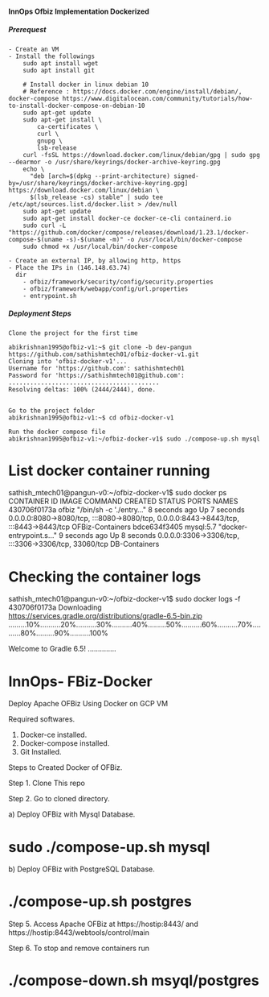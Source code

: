 #### InnOps Ofbiz Implementation Dockerized

##### Prerequest
    
    - Create an VM
    - Install the followings
        sudo apt install wget
        sudo apt install git
        
        # Install docker in linux debian 10 
        # Reference : https://docs.docker.com/engine/install/debian/, docker-compose https://www.digitalocean.com/community/tutorials/how-to-install-docker-compose-on-debian-10
        sudo apt-get update
        sudo apt-get install \
            ca-certificates \
            curl \
            gnupg \
            lsb-release
        curl -fsSL https://download.docker.com/linux/debian/gpg | sudo gpg --dearmor -o /usr/share/keyrings/docker-archive-keyring.gpg
        echo \
          "deb [arch=$(dpkg --print-architecture) signed-by=/usr/share/keyrings/docker-archive-keyring.gpg] https://download.docker.com/linux/debian \
          $(lsb_release -cs) stable" | sudo tee /etc/apt/sources.list.d/docker.list > /dev/null
        sudo apt-get update
        sudo apt-get install docker-ce docker-ce-cli containerd.io
        sudo curl -L "https://github.com/docker/compose/releases/download/1.23.1/docker-compose-$(uname -s)-$(uname -m)" -o /usr/local/bin/docker-compose
        sudo chmod +x /usr/local/bin/docker-compose
        
    - Create an external IP, by allowing http, https
    - Place the IPs in (146.148.63.74)
      dir 
        - ofbiz/framework/security/config/security.properties        
        - ofbiz/framework/webapp/config/url.properties
        - entrypoint.sh

##### Deployment Steps
    
    Clone the project for the first time
    
    abikrishnan1995@ofbiz-v1:~$ git clone -b dev-pangun https://github.com/sathishmtech01/ofbiz-docker-v1.git
    Cloning into 'ofbiz-docker-v1'...
    Username for 'https://github.com': sathishmtech01
    Password for 'https://sathishmtech01@github.com': 
    ..........................................
    Resolving deltas: 100% (2444/2444), done.
    
    
    Go to the project folder
    abikrishnan1995@ofbiz-v1:~$ cd ofbiz-docker-v1
    
    Run the docker compose file
    abikrishnan1995@ofbiz-v1:~/ofbiz-docker-v1$ sudo ./compose-up.sh mysql

# List docker container running

sathish_mtech01@pangun-v0:~/ofbiz-docker-v1$ sudo docker ps
CONTAINER ID   IMAGE       COMMAND                  CREATED         STATUS         PORTS                                                                                  NAMES
430706f0173a   ofbiz       "/bin/sh -c './entry…"   8 seconds ago   Up 7 seconds   0.0.0.0:8080->8080/tcp, :::8080->8080/tcp, 0.0.0.0:8443->8443/tcp, :::8443->8443/tcp   OFBiz-Containers
bdce634f3405   mysql:5.7   "docker-entrypoint.s…"   9 seconds ago   Up 8 seconds   0.0.0.0:3306->3306/tcp, :::3306->3306/tcp, 33060/tcp                                   DB-Containers

# Checking the container logs
sathish_mtech01@pangun-v0:~/ofbiz-docker-v1$ sudo docker logs -f 430706f0173a
Downloading https://services.gradle.org/distributions/gradle-6.5-bin.zip
.........10%..........20%..........30%..........40%.........50%..........60%..........70%..........80%.........90%..........100%

Welcome to Gradle 6.5!
..............


# InnOps- FBiz-Docker
Deploy Apache OFBiz Using Docker on GCP VM

Required softwares.
1. Docker-ce installed.
2. Docker-compose installed.
3. Git Installed.

Steps to  Created Docker of OFBiz.

Step 1. Clone This repo

Step 2. Go to cloned directory.

a) Deploy OFBiz with Mysql Database.
# sudo ./compose-up.sh mysql
 
b) Deploy OFBiz with PostgreSQL Database.
# ./compose-up.sh postgres

Step 5. Access Apache OFBiz at https://hostip:8443/ and https://hostip:8443/webtools/control/main

Step 6. To stop and remove containers run
# ./compose-down.sh msyql/postgres
 


